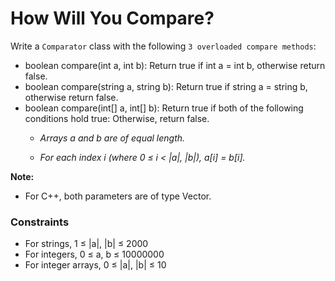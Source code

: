 # How Will You Compare?


Write a ``Comparator`` class with the following ``3 overloaded compare methods``:

 

- boolean compare(int a, int b): Return true if int a = int b, otherwise return false.
- boolean compare(string a, string b): Return true if string a = string b, otherwise return false.
- boolean compare(int[] a, int[] b): Return true if both of the following conditions hold true: Otherwise, return false.
    -  *Arrays a and b are of equal length.*

    -  *For each index i (where 0 ≤ i < |a|, |b|), a[i] = b[i].*
 

**Note:**
- For C++, both parameters are of type Vector<int>.

### Constraints

- For strings, 1 ≤ |a|, |b| ≤ 2000
- For integers, 0 ≤ a, b ≤ 10000000
- For integer arrays, 0 ≤ |a|, |b| ≤ 10